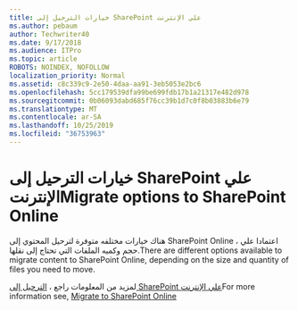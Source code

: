 ```yaml
---
title: خيارات الترحيل إلى SharePoint علي الإنترنت
ms.author: pebaum
author: Techwriter40
ms.date: 9/17/2018
ms.audience: ITPro
ms.topic: article
ROBOTS: NOINDEX, NOFOLLOW
localization_priority: Normal
ms.assetid: c8c339c9-2e50-4daa-aa91-3eb5053e2bc6
ms.openlocfilehash: 5cc179539dfa99be699fdb17b1a21317e482d978
ms.sourcegitcommit: 0b06093dabd685f76cc39b1d7c0f8b03883b6e79
ms.translationtype: MT
ms.contentlocale: ar-SA
ms.lasthandoff: 10/25/2019
ms.locfileid: "36753963"
---
```

# <a name="migrate-options-to-sharepoint-online"></a><span data-ttu-id="e9a75-102">خيارات الترحيل إلى SharePoint علي الإنترنت</span><span class="sxs-lookup"><span data-stu-id="e9a75-102">Migrate options to SharePoint Online</span></span>

<span data-ttu-id="e9a75-103">هناك خيارات مختلفه متوفرة لترحيل المحتوي إلى SharePoint Online ، اعتمادا علي حجم وكميه الملفات التي تحتاج إلى نقلها.</span><span class="sxs-lookup"><span data-stu-id="e9a75-103">There are different options available to migrate content to SharePoint Online, depending on the size and quantity of files you need to move.</span></span>
  
<span data-ttu-id="e9a75-104">لمزيد من المعلومات راجع ، [الترحيل إلى SharePoint علي الإنترنت](https://go.microsoft.com/fwlink/?linkid-2022029)</span><span class="sxs-lookup"><span data-stu-id="e9a75-104">For more information see, [Migrate to SharePoint Online](https://go.microsoft.com/fwlink/?linkid-2022029)</span></span>
  

